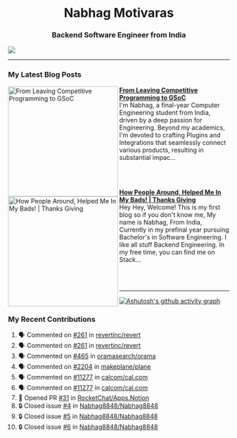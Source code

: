  
<h1 align="center">Nabhag Motivaras</h1>
<h3 align="center">Backend Software Engineer from India</h3>

<img src="https://github.com/Nabhag8848/Nabhag8848/assets/65061890/ee6a5851-3c37-4cdd-b549-8b6152a36dd4"/>
 <hr>
 
### My Latest Blog Posts 
<!-- HASHNODE_BLOG:START -->
<p align="left">
<a href="https://nabhagmotivaras.hashnode.dev//oss-journey" title="From Leaving Competitive Programming to GSoC"><img src="https://cdn.hashnode.com/res/hashnode/image/upload/v1692441217448/05839bd5-57e0-4e03-8e82-58bc5497d229.jpeg" alt="From Leaving Competitive Programming to GSoC" width="250px" align="left" /></a>
<a href="https://nabhagmotivaras.hashnode.dev//oss-journey" title="From Leaving Competitive Programming to GSoC"><strong>From Leaving Competitive Programming to GSoC</strong></a>
<br/> I'm Nabhag, a final-year Computer Engineering student from India, driven by a deep passion for Engineering. Beyond my academics, I'm devoted to crafting Plugins and Integrations that seamlessly connect various products, resulting in substantial impac... </p> <br/> <br/>
<p align="left">
<a href="https://nabhagmotivaras.hashnode.dev//experience-2022" title="How People Around, Helped Me In My Bads!  | Thanks Giving"><img src="https://cdn.hashnode.com/res/hashnode/image/stock/unsplash/d1956810eb099b7959df44d932fa9fe4.jpeg" alt="How People Around, Helped Me In My Bads!  | Thanks Giving" width="250px" align="left" /></a>
<a href="https://nabhagmotivaras.hashnode.dev//experience-2022" title="How People Around, Helped Me In My Bads!  | Thanks Giving"><strong>How People Around, Helped Me In My Bads!  | Thanks Giving</strong></a>
<br/> Hey Hey, Welcome! This is my first blog so if you don't know me, My name is Nabhag, From India, Currently in my prefinal year pursuing Bachelor's in Software Engineering. I like all stuff Backend Engineering. In my free time, you can find me on Stack... </p> <br/> <br/>
<!-- HASHNODE_BLOG:END -->
<p align=left> 
 <hr>
 
   [![Ashutosh's github activity graph](https://github-readme-activity-graph.cyclic.app/graph?username=Nabhag8848&bg_color=000000&color=ffffff&line=26a269&point=c01c28&area=true&hide_border=true)](https://github.com/ashutosh00710/github-readme-activity-graph)
 
 ### My Recent Contributions

<!--START_SECTION:activity-->
1. 🗣 Commented on [#261](https://github.com/revertinc/revert/issues/261#issuecomment-1757260783) in [revertinc/revert](https://github.com/revertinc/revert)
2. 🗣 Commented on [#261](https://github.com/revertinc/revert/issues/261#issuecomment-1736886066) in [revertinc/revert](https://github.com/revertinc/revert)
3. 🗣 Commented on [#465](https://github.com/oramasearch/orama/issues/465#issuecomment-1726037615) in [oramasearch/orama](https://github.com/oramasearch/orama)
4. 🗣 Commented on [#2204](https://github.com/makeplane/plane/issues/2204#issuecomment-1725461948) in [makeplane/plane](https://github.com/makeplane/plane)
5. 🗣 Commented on [#11277](https://github.com/calcom/cal.com/issues/11277#issuecomment-1719423965) in [calcom/cal.com](https://github.com/calcom/cal.com)
6. 🗣 Commented on [#11277](https://github.com/calcom/cal.com/issues/11277#issuecomment-1719421999) in [calcom/cal.com](https://github.com/calcom/cal.com)
7. 💪 Opened PR [#31](https://github.com/RocketChat/Apps.Notion/pull/31) in [RocketChat/Apps.Notion](https://github.com/RocketChat/Apps.Notion)
8. 🔒 Closed issue [#4](https://github.com/Nabhag8848/Nabhag8848/issues/4) in [Nabhag8848/Nabhag8848](https://github.com/Nabhag8848/Nabhag8848)
9. 🔒 Closed issue [#5](https://github.com/Nabhag8848/Nabhag8848/issues/5) in [Nabhag8848/Nabhag8848](https://github.com/Nabhag8848/Nabhag8848)
10. 🔒 Closed issue [#6](https://github.com/Nabhag8848/Nabhag8848/issues/6) in [Nabhag8848/Nabhag8848](https://github.com/Nabhag8848/Nabhag8848)
<!--END_SECTION:activity-->
 
 </p>
 
  <br> <br>
  



